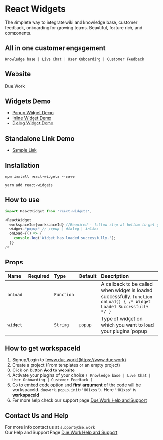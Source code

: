 # React Widgets

The simplete way to integrate wiki and knowledge base, customer feedback, onboarding for growing teams. Beautiful, feature rich, and components.

## All in one customer engagement

`Knowledge base | Live Chat | User Onboarding | Customer Feedback`

## Website

[Due.Work](https://www.due.work)

## Widgets Demo

- [Popup Widget Demo](https://www.due.work/use-cases/samples/popup.html)
- [Inline Widget Demo](https://www.due.work/use-cases/samples/inline.html)
- [Dialog Widget Demo](https://www.due.work/use-cases/samples/dialog.html)

## Standalone Link Demo

- [Sample Link](https://www.due.work/u/lsnWIg3c3G/help-and-support/lsnWIg3c3G)

## Installation

```
npm install react-widgets --save
```

```
yarn add react-widgets
```

## How to use

```js
import ReactWidget from 'react-widgets';
```

```js
<ReactWidget
  workspaceId={workspaceId} //Required - follow step at bottom to get your workspaceId
  widget="popup" // popup | dialog | inline
  onLoad={() => {
    console.log('Widget has loaded successfully.');
  }}
/>
```

## Props

| Name           | Required | Type         | Default   | Description                                                                                                          |
| :------------- | :------- | :----------- | :-------- | :------------------------------------------------------------------------------------------------------------------- |
| `onLoad`       |          | `Function`   |           | A callback to be called when widget is loaded successfully. `function onLoad() { /* Widget Loaded Successfully */ }` |
| `widget`       |          | `String`     | `popup`   | Type of widget on which you want to load your plugins `popup|dialog|inline`                                          |

## How to get workspaceId

1. Signup/Login to [www.due.work](https://www.due.work)
2. Create a project (From templates or an empty project)
3. Click on button **Add to website**
4. Activate your plugins of your choice `( Knowledge base | Live Chat | User Onboarding | Customer Feedback )`
5. Go to embed code option and **first argument** of the code will be workspaceId. `duework.popup.init("H01xss")`. Here `"H01xss"` is **workspaceId**
6. For more help check our support page [Due.Work Help and Support](https://www.due.work/u/lsnWIg3c3G/add-to-website/9jAXYrUTb)

## Contact Us and Help

For more info contact us at `support@due.work`  
Our Help and Support Page [Due.Work Help and Support](https://www.due.work/u/lsnWIg3c3G/add-to-website/9jAXYrUTb)
